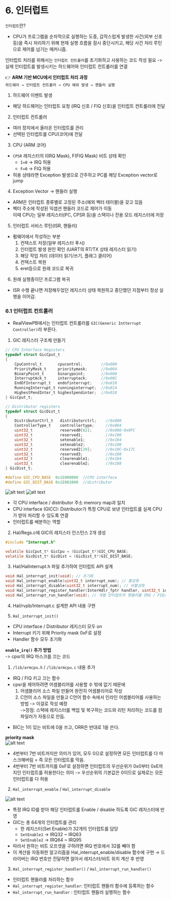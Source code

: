 # 6. 인터럽트
`인터럽트`란?  
- CPU가 프로그램을 순차적으로 실행하는 도중, 갑작스럽게 발생한 사건(외부 신호 등)을 즉시 처리하기 위해 현재 실행 흐름을 잠시 중단시키고, 해당 사건 처리 루틴으로 제어를 넘기는 매커니즘.  

인터럽트 처리를 위해서는 `인터럽트 컨트롤러`를 초기화하고 사용하는 코드 작성 필요 -> 실제 인터럽트를 발생시키는 하드웨어와 인터럽트 컨트롤러를 연결  

👉 **ARM 기반 MCU에서 인터럽트 처리 과정**  
`하드웨어 → 인터럽트 컨트롤러 → CPU 예외 발생 → 핸들러 실행`  

1. 하드웨어 이벤트 발생
- 해당 하드웨어는 인터럽트 요청 (IRQ 신호 / FIQ 신호)을 인터럽트 컨트롤러에 전달  

2. 인터럽트 컨트롤러 
- 여러 장치에서 올라온 인터럽트를 관리  
- 선택된 인터럽트를 CPU(코어)에 전달  

3. CPU (ARM 코어)  
- `CPSR` 레지스터의 I(IRQ Mask), F(FIQ Mask) 비트 상태 확인  
    - `I=0` -> IRQ  허용
    - `F=0` -> FIQ 허용  
- 허용 상태라면 Exception 발생으로 간주하고 PC를 해당 Exception vector로 jump  

4. Exception Vector -> 핸들러 실행  
- ARM은 인터럽트 종류별로 고정된 주소(예외 벡터 테이블)을 갖고 있음  
- 벡터 주소에 작성된 익셉션 핸들러 코드로 제어가 이동  
이때 CPU는 일부 레지스터(PC, CPSR 등)을 스택이나 전용 모드 레지스터에 저장  

5. 인터럽트 서비스 루틴(ISR, 핸들러)  
- 펌웨어에서 작성하는 부분  
    1. 컨텍스트 저장(일부 레지스터 푸시)  
    2. 인터럽트 발생 원인 확인 (UART의 RT/TX 상태 레지스터 읽기)  
    3. 해당 작업 처리 (데이터 읽기/쓰기, 플래그 클리어)  
    4. 컨텍스트 복원  
    5. eret등으로 원래 코드로 복귀

6. 원래 실행중이던 프로그램 복귀  
- ISR 수행 끝나면 저장해두었던 레지스터 상태 복원하고 중단했던 지점부터 정상 실행을 이어감.  

### 6.1 인터럽트 컨트롤러  
- RealViewPB에서는 인터럽트 컨트롤러를 `GIC(Generic Intterrupt Controller)`라 부른다.  

1. GIC 레지스터 구조체 만들기
```C
// CPU Interface Registers
typedef struct GicCput_t
{
    CpuControl_t       cpucontrol;        //0x000
    PriorityMask_t     prioritymask;      //0x004
    BinaryPoint_t      binarypoint;       //0x008
    InterruptAck_t     interruptack;      //0x00C
    EndOfInterrupt_t   endofinterrupt;    //0x010
    RunningInterrupt_t runninginterrupt;  //0x014
    HighestPendInter_t highestpendinter;  //0x018
} GicCput_t;

// Distributor registers
typedef struct GicDist_t
{
    DistributorCtrl_t   distributorctrl;    //0x000
    ControllerType_t    controllertype;     //0x004
    uint32_t            reserved0[62];      //0x008-0x0FC
    uint32_t            reserved1;          //0x100
    uint32_t            setenable1;         //0x104
    uint32_t            setenable2;         //0x108
    uint32_t            reserved2[29];      //0x10C-0x17C
    uint32_t            reserved3;          //0x180
    uint32_t            clearenable1;       //0x184
    uint32_t            clearenable2;       //0x188
} GicDist_t;

#define GIC_CPU_BASE  0x1E000000  //CPU interface
#define GIC_DIST_BASE 0x1E001000  //distributor

```  
![alt text](image.png)
![alt text](image-1.png)  
- 각 CPU interface / distributor 주소 memory map과 일치  
- CPU interface (GICC): Distributor가 특정 CPU로 보낸 인터럽트를 실제 CPU가 받아 처리할 수 있도록 연결  
- 인터럽트를 배분하는 역할  

2. Hal/Regs.c에 GIC의 레지스터 인스턴스 2개 생성  
```C
#include "Interrupt.h"

volatile GicCput_t* GicCpu = (GicCput_t*)GIC_CPU_BASE;
volatile GicDist_t* GicDist = (GicDist_t*)GIC_DIST_BASE;
```

3. Hal/HalInterrupt.h 파일 추가하여 인터럽트 API 설계  
```C
void Hal_interrupt_init(void); // 초기화
void Hal_interrupt_enable(uint32_t interrupt_num); // 활성화
void Hal_interrupt_disable(uint32_t interrupt_num); // 비활성화
void Hal_interrupt_register_handler(InterHdlr_fptr handler, uint32_t interrupt_num); // 개별 인터럽트 별로 따로 연결해야 하는 인터럽트 핸들러 등록
void Hal_interrupt_run_handler(void); // 개별 인터럽트의 핸들러를 IRQ / FIQ로 구분해서 인터럽트 핸들러 실행
```  

4. Hal/rvpb/Interrupt.c 설계한 API 내용 구현  

1. `Hal_interrupt_init()`  
- CPU interface / Distributor 레지스터 모두 on  
- Interrupt 키기 위해 Priority mask 0xF로 설정  
- Handler 함수 모두 초기화  

**`enable_irq()` 추가 방법**  
-> cpsr의 IRQ 마스크를 끄는 코드  
1. `/lib/armcpu.h` / `/lib/armcpu.c` 내용 추가
- IRQ / FIQ 키고 끄는 함수   
- cpsr을 제어하려면 어셈블리어를 사용할 수 밖에 없기 때문에 
    1. 어셈블리어 소스 파일 만들어 완전히 어셈블리어로 작성
    2. C언어 소스 파일을 만들고 C언어 함수 속에서 인라인 어셈블리어를 사용하는 방법 -> 이걸로 작성 예정  
    ->장점: 스택에 레지스터를 백업 및 복구하는 코드와 리턴 처리하는 코드를 컴파일러가 자동으로 만듬. 
* BIC는 1이 있는 비트에 0을 쓰고, ORR은 반대로 1을 쓴다. 

**priority mask**  
![alt text](image-2.png)  
- 4번부터 7번 비트까지만 의미가 있어, 모두 0으로 설정하면 모든 인터럽트를 다 마스크해버림 = 즉 모든 인터럽트를 막음. 
- 4번부터 7번 비트까지를 0xF로 설정하면 인터럽트의 우선순위가 0x0부터 0xE까지인 인터럽트를 허용한다는 의미 -> 우선순위의 기본값은 0이므로 실제로는 모든 인터럽트를 다 허용  

2. `Hal_interrupt_enable` / `Hal_interrupt_disable`  

![alt text](image-3.png)  

- 특정 IRQ ID를 받아 해당 인터럽트를 Enable / disable 하도록 GIC 레지스터에 반영  
- GIC는 총 64개의 인터럽트를 관리
    - 한 레지스터(Set Enable)가 32개의 인터럽트를 담당
    - `SetEnable1` → IRQ32 ~ IRQ63  
    - `SetEnable2` → IRQ64 ~ IRQ95  
- 따라서 원하는 비트 오프셋을 구하려면 IRQ 번호에서 32를 빼야 함  
- 이 계산을 자동화한 알고리즘을 Hal_interrupt_enable/disable 함수에 구현 → 드라이버는 IRQ 번호만 전달하면 알아서 레지스터/비트 위치 계산 후 반영    

3. `Hal_interrupt_register_handler()` / `Hal_interrupt_run_handler()`  
- 인터럽트 핸들러를 처리하는 함수
- `Hal_interrupt_register_handler`: 인터럽트 핸들러 함수에 등록하는 함수  
- `Hal_interrupt_run_handler` : 인터럽트 핸들러 실행하는 함수






